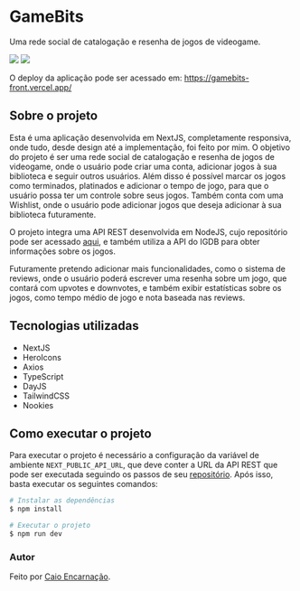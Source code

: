 # GameBits

Uma rede social de catalogação e resenha de jogos de videogame.

<img src=https://i.imgur.com/4VzeehX.png>
<img src=https://i.imgur.com/MJQPmts.png>

O deploy da aplicação pode ser acessado em: https://gamebits-front.vercel.app/

## Sobre o projeto

Esta é uma aplicação desenvolvida em NextJS, completamente responsiva, onde tudo, desde design até a implementação, foi feito por mim. O objetivo do projeto é ser uma rede social de catalogação e resenha de jogos de videogame, onde o usuário pode criar uma conta, adicionar jogos à sua biblioteca e seguir outros usuários. Além disso é possível marcar os jogos como terminados, platinados e adicionar o tempo de jogo, para que o usuário possa ter um controle sobre seus jogos. Também conta com uma Wishlist, onde o usuário pode adicionar jogos que deseja adicionar à sua biblioteca futuramente.

O projeto integra uma API REST desenvolvida em NodeJS, cujo repositório pode ser acessado [aqui](https://github.com/encarnacao/gamebits-api), e também utiliza a API do IGDB para obter informações sobre os jogos.

Futuramente pretendo adicionar mais funcionalidades, como o sistema de reviews, onde o usuário poderá escrever uma resenha sobre um jogo, que contará com upvotes e downvotes, e também exibir estatísticas sobre os jogos, como tempo médio de jogo e nota baseada nas reviews.

## Tecnologias utilizadas

- NextJS
- HeroIcons
- Axios
- TypeScript
- DayJS
- TailwindCSS
- Nookies

## Como executar o projeto

Para executar o projeto é necessário a configuração da variável de ambiente `NEXT_PUBLIC_API_URL`, que deve conter a URL da API REST que pode ser executada seguindo os passos de seu [repositório](https://github.com/encarnacao/gamebits-api). Após isso, basta executar os seguintes comandos:

```bash
# Instalar as dependências
$ npm install

# Executar o projeto
$ npm run dev
```

### Autor

Feito por [Caio Encarnação](http://github.com/encarnacao).